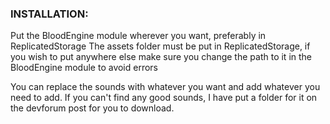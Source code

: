 ### INSTALLATION:
Put the BloodEngine module wherever you want, preferably in ReplicatedStorage
The assets folder must be put in ReplicatedStorage, if you wish to put anywhere else
make sure you change the path to it in the BloodEngine module to avoid errors
	
You can replace the sounds with whatever you want and add whatever you need to add.
If you can't find any good sounds, I have put a folder for it on the devforum post for you to download.
